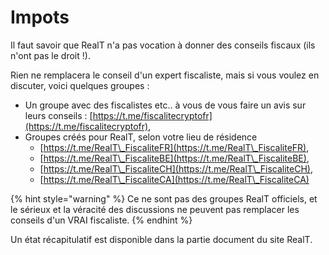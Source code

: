 # Impots

Il faut savoir que RealT n'a pas vocation à donner des conseils fiscaux (ils n'ont pas le droit !).

Rien ne remplacera le conseil d'un expert fiscaliste, mais si vous voulez en discuter, voici quelques groupes :

* Un groupe avec des fiscalistes etc.. à vous de vous faire un avis sur leurs conseils : [https://t.me/fiscalitecryptofr](https://t.me/fiscalitecryptofr),
* Groupes créés pour RealT, selon votre lieu de résidence
  * [https://t.me/RealT\_FiscaliteFR](https://t.me/RealT\_FiscaliteFR),
  * [https://t.me/RealT\_FiscaliteBE](https://t.me/RealT\_FiscaliteBE),
  * [https://t.me/RealT\_FiscaliteCH](https://t.me/RealT\_FiscaliteCH),
  * [https://t.me/RealT\_FiscaliteCA](https://t.me/RealT\_FiscaliteCA)

{% hint style="warning" %}
Ce ne sont pas des groupes RealT officiels, et le sérieux et la véracité des discussions ne peuvent pas remplacer les conseils d'un VRAI fiscaliste.
{% endhint %}

Un état récapitulatif est disponible dans la partie document du site RealT.

<figure><img src="../../.gitbook/assets/image (1) (1).png" alt=""><figcaption></figcaption></figure>
